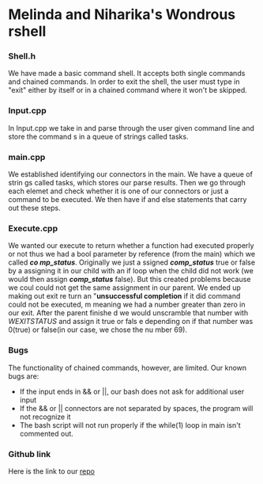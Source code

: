 # Melinda and Niharika's Wondrous rshell

### Shell.h 
 We have made a basic command shell.
 It accepts both single commands and chained commands.
 In order to exit the shell, the user must type in "exit" either by itself
 or in a chained command where it won't be skipped.

### Input.cpp
 In Input.cpp we take in and parse through the user given command line and store the command s in a queue of strings called tasks.
 
### main.cpp
 We established identifying our connectors in the main. We have a queue of strin gs called tasks, which stores our parse results. Then we go through each elemet and check whether it is one of our connectors or just a command to be executed. We then have if and else statements that carry out these steps. 

### Execute.cpp
 We wanted our execute to return whether a function had executed properly or not thus we had a bool parameter by reference (from the main) which we called ***co mp_status***. Originally we just a ssigned ***comp_status*** true or false by a assigning it in our child with an if loop when the child did not work (we would then assign ***comp_status*** false). But this created problems because we coul could not get the same assignment in our parent. We ended up making out exit re turn an "**unsuccessful completion** if it did command could not be executed, m meaning we had a number greater than zero in our exit. After the parent finishe d we would unscramble that number with *WEXITSTATUS* and assign it true or fals e depending on if that number was 0(true) or false(in our case, we chose the nu mber 69).    

### Bugs
 The functionality of chained commands, however, are limited.
 Our known bugs are:
 - If the input ends in && or ||, our bash does not ask for additional user input
 - If the && or || connectors are not separated by spaces, the program will not recognize it
 - The bash script will not run properly if the while(1) loop in main isn't commented out.

### Github link
 Here is the link to our [repo][1]

[1]: https://github.com/mpho001/rshell.git 
